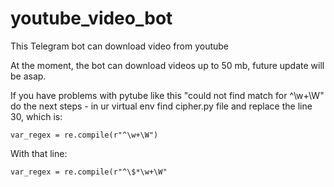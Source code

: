 # youtube_video_bot
This Telegram bot can download video from youtube

At the moment, the bot can download videos up to 50 mb, future update will be asap.

If you have problems with pytube like this "could not find match for ^\w+\W" do the next steps - 
in ur virtual env find cipher.py file and replace the line 30, which is:
```
var_regex = re.compile(r"^\w+\W")
```
With that line:
```
var_regex = re.compile(r"^\$*\w+\W"
```
